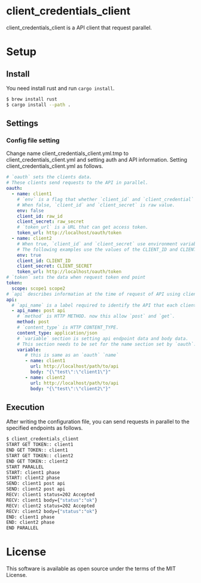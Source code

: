 # client_credentials_client
client_credentials_client is a API client that request parallel.

# Setup
## Install
You need install rust and run `cargo install`.

```bash
$ brew install rust
$ cargo install --path .
```
## Settings
### Config file setting
Change name client_credentials_client.yml.tmp to client_credentials_client.yml and setting auth and API information.
Setting client_credentials_client.yml as follows.

```yaml
# `oauth` sets the clients data. 
# These clients send requests to the API in parallel.
oauth:
  - name: client1
    # `env` is a flag that whether `client_id` and `client_credential` use environment variables.
    # When false, `client_id` and `client_secret` is raw value.
    env: false
    client_id: raw_id
    client_secret: raw_secret
    # `token_url` is a URL that can get access token.
    token_url: http://localhost/oauth/token
  - name: client2
    # When true, `client_id` and `client_secret` use environment variable.
    # The following examples use the values of the CLIENT_ID and CLIENT_SECRET environment variables.
    env: true
    client_id: CLIENT_ID
    client_secret: CLIENT_SECRET
    token_url: http://localhost/oauth/token
# `token` sets the data when request token end point
token:
  scope: scope1 scope2
# `api` describes information at the time of request of API using client credential method
api:
  # `api_name` is a label required to identify the API that each client in turn requests
  - api_name: post api
    # `method` is HTTP METHOD. now this allow `post` and `get`.
    method: post
    # `content_type` is HTTP CONTENT_TYPE.
    content_type: application/json
    # `variable` section is setting api endpoint data and body data.
    # This section needs to be set for the name section set by `oauth`.
    variable:
       # this is same as an `oauth` `name`
       - name: client1
         url: http://localhost/path/to/api
         body: "{\"test\":\"client1\"}"
       - name: client2
         url: http://localhost/path/to/api
         body: "{\"test\":\"client2\"}"
```
## Execution
After writing the configuration file, you can send requests in parallel to the specified endpoints as follows.
```bash
$ client_credentials_client
START GET TOKEN:: client1
END GET TOKEN:: client1
START GET TOKEN:: client2
END GET TOKEN:: client2
START PARALLEL
START: client1 phase
START: client2 phase
SEND: client1 post api
SEND: client2 post api
RECV: client1 status=202 Accepted
RECV: client1 body={"status":"ok"}
RECV: client2 status=202 Accepted
RECV: client2 body={"status":"ok"}
END: client1 phase
END: client2 phase
END PARALLEL
```

# License
This software is available as open source under the terms of the MIT License.
